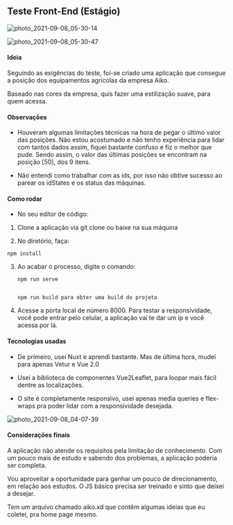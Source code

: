 ## Teste Front-End (Estágio)

![photo_2021-09-08_05-30-14](https://user-images.githubusercontent.com/55220803/132475103-d55369dd-a9cd-4661-83fc-25ef6ed85794.jpg)

![photo_2021-09-08_05-30-47](https://user-images.githubusercontent.com/55220803/132477840-9deeee98-d7a7-4203-b8ea-309903fea20c.jpg)

#### Ideia

Seguindo as exigências do teste, foi-se criado uma aplicação que consegue a posição dos equipamentos agrícolas da empresa Aiko.

Baseado nas cores da empresa, quis fazer uma estilização suave, para quem acessa.

#### Observações

- Houveram algumas limitações técnicas na hora de pegar o último valor das posições. Não estou acostumado e não tenho experiência para lidar com tantos dados assim, fiquei bastante confuso e fiz o melhor que pude. Sendo assim, o valor das últimas posições se encontram na posição [50], dos 9 itens.

- Não entendi como trabalhar com as ids, por isso não obtive sucesso ao parear os idStates e os status das máquinas.

#### Como rodar

- No seu editor de código:

1.  Clone a aplicação via git clone ou baixe na sua máquina

2.  No diretório, faça:

```
npm install
```

3. Ao acabar o processo, digite o comando:

   ```
   npm run serve


   npm run build para obter uma build do projeto

   ```

4. Acesse a porta local de número 8000. Para testar a responsividade, você pode entrar pelo celular, a aplicação vai te dar um ip e você acessa por lá.

#### Tecnologias usadas

- De primeiro, usei Nuxt e aprendi bastante. Mas de última hora, mudei para apenas Vetur e Vue 2.0

- Usei a biblioteca de componentes Vue2Leaflet, para loopar mais fácil dentre as localizações.

- O site é completamente responsivo, usei apenas media queries e flex-wraps pra poder lidar com a responsividade desejada.

![photo_2021-09-08_04-07-39](https://user-images.githubusercontent.com/55220803/132478188-e95a8ded-cef2-4458-853e-c86be776d1d5.jpg)

#### Considerações finais

A aplicação não atende os requisitos pela limitação de conhecimento. Com um pouco mais de estudo e sabendo dos problemas, a aplicação poderia ser completa.

Vou aproveitar a oportunidade para ganhar um pouco de direcionamento, em relação aos estudos. O JS básico precisa ser treinado e sinto que deixei a desejar.

Tem um arquivo chamado aiko.xd que contêm algumas ideias que eu coletei, pra home page mesmo.
